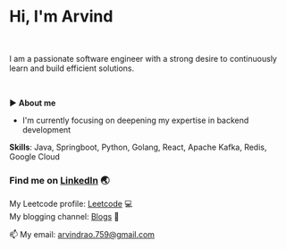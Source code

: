 # Hi, I'm Arvind

<br />

I am a passionate software engineer with a strong desire to continuously learn and build efficient solutions.

<br />

▶️ **About me**
* I'm currently focusing on deepening my expertise in backend development

**Skills**: Java, Springboot, Python, Golang, React, Apache Kafka, Redis, Google Cloud


### Find me on [LinkedIn](https://www.linkedin.com/in/arvind-d-rao-3118a916a/) :earth_asia:

My Leetcode profile: [Leetcode](https://leetcode.com/arvindrao/) :computer:
<br />
My blogging channel: [Blogs](https://hashnode.com/@arvind-rao) :notebook_with_decorative_cover:
<br />

📫 My email: arvindrao.759@gmail.com
